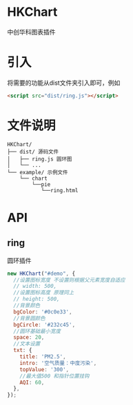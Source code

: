 # HKChart
中创华科图表插件

# 引入
将需要的功能从dist文件夹引入即可，例如
```html
<script src="dist/ring.js"></script>
```
# 文件说明
```
HKChart/
├── dist/ 源码文件
│   ├── ring.js 圆环图
│   └── ...
└── example/ 示例文件
    └── chart
        └──pie
           └──ring.html
```

# API
## ring
圆环插件
```javaScript
new HKChart("#demo", {
  //设置图标宽度 不设置则根据父元素宽度自适应
  // width: 500, 
  //设置图标高度 原理同上
  // height: 500,
  //背景颜色
  bgColor: '#0c0e33',
  //背景圆颜色
  bgCircle: '#232c45',
  //圆环基础最小宽度
  space: 20,
  //文本设置
  txt: {
    title: 'PM2.5',
    intro: '空气质量：中度污染',
    topValue: '300',
    //最大值500 和指针位置挂钩
    AQI: 60,
  },
});
```